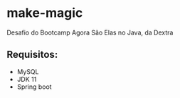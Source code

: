 # make-magic
Desafio do Bootcamp Agora São Elas no Java, da Dextra

## Requisitos:
- MySQL
- JDK 11
- Spring boot
